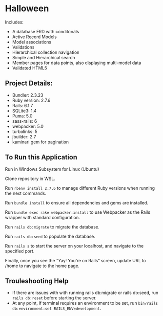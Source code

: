 # Halloween

Includes:
* A database ERD with conditonals
* Active Record Models
* Model associations
* Validations
* Hierarchical collection navigation
* Simple and Hierarchical search 
* Member pages for data points, also displaying multi-model data
* Validated HTML5

## Project Details:

* Bundler: 2.3.23
* Ruby version: 2.7.6
* Rails: 6.1.7
* SQLite3: 1.4
* Puma: 5.0
* sass-rails: 6
* webpacker: 5.0
* turbolinks: 5
* jbuilder: 2.7
* kaminari gem for pagination

## To Run this Application

Run in Windows Subsystem for Linux (Ubuntu) 

Clone repository in WSL.

Run `rbenv install 2.7.6` to manage different Ruby versions when running the next commands.

Run `bundle install` to ensure all dependencies and gems are installed.

Run `bundle exec rake webpacker:install` to use Webpacker as the Rails wrapper with standard configuration.

Run `rails db:migrate` to migrate the database.

Run `rails db:seed` to populate the database.

Run `rails s` to start the server on your localhost, and navigate to the specified port.

Finally, once you see the "Yay! You're on Rails" screen, update URL to /home to navigate to the home page.

## Trouleshooting Help

* If there are issues with with running rails db:migrate or rails db:seed, run `rails db:reset` before starting the server.
* At any point, if terminal requires an environment to be set, run `bin/rails db:environment:set RAILS_ENV=development`.
